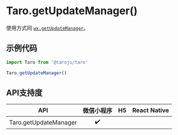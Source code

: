 # Taro.getUpdateManager()

使用方式同 [`wx.getUpdateManager`](https://developers.weixin.qq.com/miniprogram/dev/api/wx.getUpdateManager.html)。

## 示例代码

```jsx
import Taro from '@tarojs/taro'

Taro.getUpdateManager()
```

## API支持度



|          API          | 微信小程序 |  H5  | React Native |
| :-------------------: | :--------: | :--: | :----------: |
| Taro.getUpdateManager |     ✔️      |      |              |
